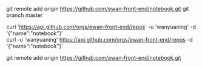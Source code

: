 git remote add origin https://github.com/ewan-front-end/notebook.git
git branch master

curl 'https://api.github.com/orgs/ewan-front-end/repos' -u 'wanyuaning' -d '{"name":"notebook"}'   
curl -u 'wanyuaning' https://api.github.com/orgs/ewan-front-end/repos -d '{"name":"notebook"}'

git remote add origin https://github.com/ewan-front-end/notebook.git